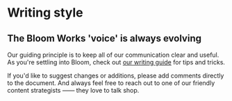 # Writing style

## The Bloom Works 'voice' is always evolving

Our guiding principle is to keep all of our communication clear and useful. As you're settling into Bloom, check out [our writing guide](https://docs.google.com/document/d/1U1YSRuu0traltiKHJ1drc8xT4EWeZfqjX_KSN2RK0Pc/edit?usp=sharing) for tips and tricks.

If you'd like to suggest changes or additions, please add comments directly to the document. And always feel free to reach out to one of our friendly content strategists —— they love to talk shop.
